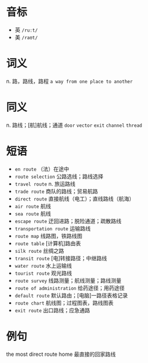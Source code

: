 # 音标

- 英 `/ruːt/`
- 美 `/raʊt/`

# 词义

n. 路，路线，路程
`a way from one place to another`

# 同义

n. 路线；[航]航线；通道
`door` `vector` `exit` `channel` `thread`

# 短语

- `en route` （法）在途中
- `route selection` 公路选线；路线选择
- `travel route` n. 旅运路线
- `trade route` 商队的路线；贸易航路
- `direct route` 直接航线（电工）；直线路线（航海）
- `air route` 航线
- `sea route` 航线
- `escape route` 迂回进路；脱险通道；疏散路线
- `transportation route` 运输路线
- `route map` 线路图，铁路线图
- `route table` [计算机]路由表
- `silk route` 丝绸之路
- `transit route` [电]转接路径；中继路线
- `water route` 水上运输线
- `tourist route` 观光路线
- `route survey` 线路测量；航线测量；路线测量
- `route of administration` 给药途径；用药途径
- `default route` 默认路由；[电脑]一路径表格记录
- `route chart` 航线图；过程图表，路线图表
- `exit route` 出口路线；应急通路

# 例句

the most direct route home
最直接的回家路线


